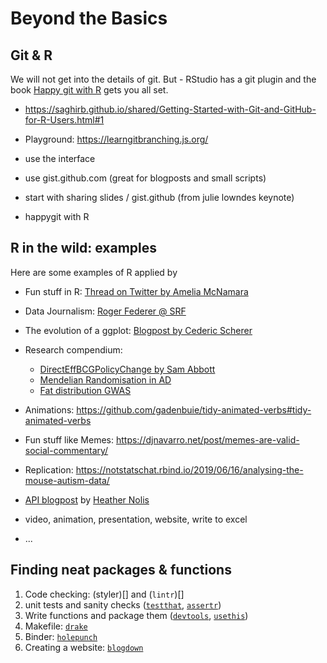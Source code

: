 # Beyond the Basics

<!-------------------------------->
## Git & R
<!-------------------------------->

We will not get into the details of git. But - RStudio has a git plugin and the book [Happy git with R]() gets you all set. 

- https://saghirb.github.io/shared/Getting-Started-with-Git-and-GitHub-for-R-Users.html#1
- Playground: https://learngitbranching.js.org/

- use the interface
- use gist.github.com (great for blogposts and small scripts)
- start with sharing slides / gist.github (from julie lowndes keynote)
- happygit with R




<!-------------------------------->
## R in the wild: examples
<!-------------------------------->

Here are some examples of R applied by 

- Fun stuff in R: [Thread on Twitter by Amelia McNamara](https://twitter.com/AmeliaMN/status/1126891572807729152?s=09)
- Data Journalism: [Roger Federer @ SRF](https://www.srf.ch/static/srf-data/data/2018/federer/#/en)
- The evolution of a ggplot: [Blogpost by Cederic Scherer](https://cedricscherer.netlify.com/2019/05/17/the-evolution-of-a-ggplot-ep.-1/)
- Research compendium: 
    - [DirectEffBCGPolicyChange by Sam Abbott](https://github.com/seabbs/DirectEffBCGPolicyChange)
    - [Mendelian Randomisation in AD](https://github.com/venexia/MR-antihypertensives-AD)
    - [Fat distribution GWAS](https://github.com/saralpulit/fatdistnGWAS)
    
- Animations: https://github.com/gadenbuie/tidy-animated-verbs#tidy-animated-verbs
- Fun stuff like Memes: https://djnavarro.net/post/memes-are-valid-social-commentary/
- Replication: https://notstatschat.rbind.io/2019/06/16/analysing-the-mouse-autism-data/
- [API blogpost](https://medium.com/tmobile-tech/r-can-api-c184951a24a3) by [Heather Nolis](https://twitter.com/heatherklus)
- video, animation, presentation, website, write to excel
- ...

<!-------------------------------->
## Finding neat packages & functions
<!-------------------------------->


1. Code checking: (styler)[] and (`lintr`)[]
1. unit tests and sanity checks ([`testthat`](), [`assertr`]())
1. Write functions and package them ([`devtools`](), [`usethis`]())
1. Makefile: [`drake`]()
1. Binder: [`holepunch`]()
1. Creating a website: [`blogdown`]()



